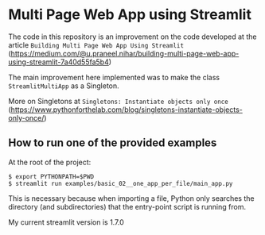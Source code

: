 # Multi Page Web App using Streamlit

The code in this repository is an improvement on the code developed at the article
`Building Multi Page Web App Using Streamlit` 
(https://medium.com/@u.praneel.nihar/building-multi-page-web-app-using-streamlit-7a40d55fa5b4)

The main improvement here implemented was to make the class `StreamlitMultiApp` as a Singleton.

More on Singletons at `Singletons: Instantiate objects only once`
(https://www.pythonforthelab.com/blog/singletons-instantiate-objects-only-once/)

## How to run one of the provided examples

At the root of the project:
```
$ export PYTHONPATH=$PWD
$ streamlit run examples/basic_02__one_app_per_file/main_app.py
```
This is necessary because when importing a file, 
Python only searches the directory (and subdirectories) that the entry-point script is running from.

My current streamlit version is 1.7.0